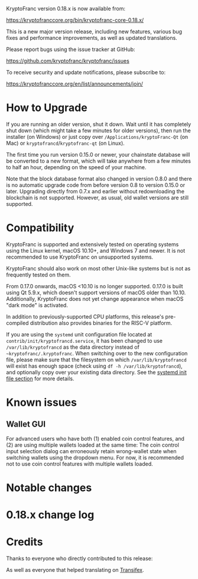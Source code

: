KryptoFranc version 0.18.x is now available from:

  <https://kryptofranccore.org/bin/kryptofranc-core-0.18.x/>

This is a new major version release, including new features, various bug
fixes and performance improvements, as well as updated translations.

Please report bugs using the issue tracker at GitHub:

  <https://github.com/kryptofranc/kryptofranc/issues>

To receive security and update notifications, please subscribe to:

  <https://kryptofranccore.org/en/list/announcements/join/>

How to Upgrade
==============

If you are running an older version, shut it down. Wait until it has
completely shut down (which might take a few minutes for older
versions), then run the installer (on Windows) or just copy over
`/Applications/kryptoFranc-Qt` (on Mac) or `kryptofrancd`/`kryptofranc-qt` (on
Linux).

The first time you run version 0.15.0 or newer, your chainstate database
will be converted to a new format, which will take anywhere from a few
minutes to half an hour, depending on the speed of your machine.

Note that the block database format also changed in version 0.8.0 and
there is no automatic upgrade code from before version 0.8 to version
0.15.0 or later. Upgrading directly from 0.7.x and earlier without
redownloading the blockchain is not supported.  However, as usual, old
wallet versions are still supported.

Compatibility
==============

KryptoFranc is supported and extensively tested on operating systems
using the Linux kernel, macOS 10.10+, and Windows 7 and newer. It is not
recommended to use KryptoFranc on unsupported systems.

KryptoFranc should also work on most other Unix-like systems but is not
as frequently tested on them.

From 0.17.0 onwards, macOS <10.10 is no longer supported. 0.17.0 is
built using Qt 5.9.x, which doesn't support versions of macOS older than
10.10. Additionally, KryptoFranc does not yet change appearance when
macOS "dark mode" is activated.

In addition to previously-supported CPU platforms, this release's
pre-compiled distribution also provides binaries for the RISC-V
platform.

If you are using the `systemd` unit configuration file located at
`contrib/init/kryptofrancd.service`, it has been changed to use
`/var/lib/kryptofrancd` as the data directory instead of
`~kryptofranc/.kryptofranc`. When switching over to the new configuration file,
please make sure that the filesystem on which `/var/lib/kryptofrancd` will
exist has enough space (check using `df -h /var/lib/kryptofrancd`), and
optionally copy over your existing data directory. See the [systemd init
file section](#systemd-init-file) for more details.

Known issues
============

Wallet GUI
----------

For advanced users who have both (1) enabled coin control features, and
(2) are using multiple wallets loaded at the same time: The coin control
input selection dialog can erroneously retain wrong-wallet state when
switching wallets using the dropdown menu. For now, it is recommended
not to use coin control features with multiple wallets loaded.

Notable changes
===============


0.18.x change log
=================


Credits
=======

Thanks to everyone who directly contributed to this release:


As well as everyone that helped translating on [Transifex](https://www.transifex.com/projects/p/kryptofranc/).
